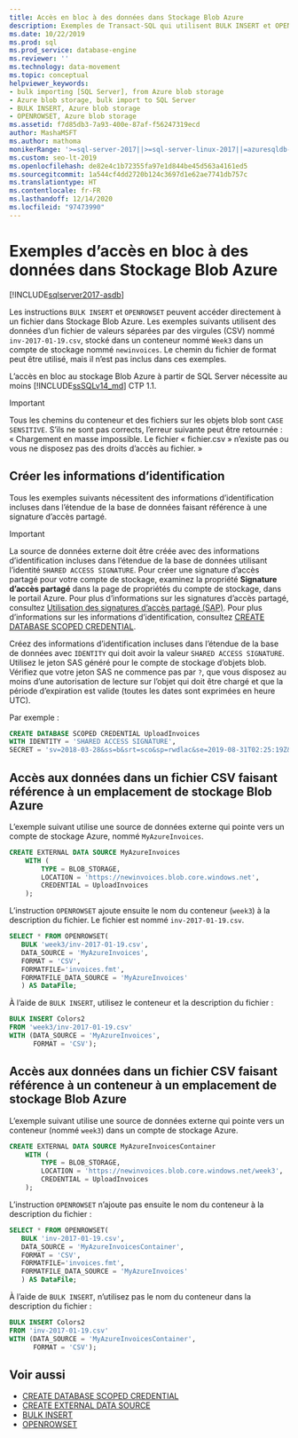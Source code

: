```yaml
---
title: Accès en bloc à des données dans Stockage Blob Azure
description: Exemples de Transact-SQL qui utilisent BULK INSERT et OPENROWSET pour accéder aux données dans un compte de stockage Azure Blob.
ms.date: 10/22/2019
ms.prod: sql
ms.prod_service: database-engine
ms.reviewer: ''
ms.technology: data-movement
ms.topic: conceptual
helpviewer_keywords:
- bulk importing [SQL Server], from Azure blob storage
- Azure blob storage, bulk import to SQL Server
- BULK INSERT, Azure blob storage
- OPENROWSET, Azure blob storage
ms.assetid: f7d85db3-7a93-400e-87af-f56247319ecd
author: MashaMSFT
ms.author: mathoma
monikerRange: '>=sql-server-2017||>=sql-server-linux-2017||=azuresqldb-mi-current'
ms.custom: seo-lt-2019
ms.openlocfilehash: de82e4c1b72355fa97e1d844be45d563a4161ed5
ms.sourcegitcommit: 1a544cf4dd2720b124c3697d1e62ae7741db757c
ms.translationtype: HT
ms.contentlocale: fr-FR
ms.lasthandoff: 12/14/2020
ms.locfileid: "97473990"
---
```

# <a name="examples-of-bulk-access-to-data-in-azure-blob-storage"></a>Exemples d’accès en bloc à des données dans Stockage Blob Azure

[!INCLUDE[sqlserver2017-asdb](../../includes/applies-to-version/sqlserver2017-asdb.md)]

Les instructions `BULK INSERT` et `OPENROWSET` peuvent accéder directement à un fichier dans Stockage Blob Azure. Les exemples suivants utilisent des données d’un fichier de valeurs séparées par des virgules (CSV) nommé `inv-2017-01-19.csv`, stocké dans un conteneur nommé `Week3` dans un compte de stockage nommé `newinvoices`. Le chemin du fichier de format peut être utilisé, mais il n’est pas inclus dans ces exemples.

L’accès en bloc au stockage Blob Azure à partir de SQL Server nécessite au moins [!INCLUDE[ssSQLv14_md](../../includes/sssqlv14-md.md)] CTP 1.1.

> [!IMPORTANT]
> Tous les chemins du conteneur et des fichiers sur les objets blob sont `CASE SENSITIVE`. S’ils ne sont pas corrects, l’erreur suivante peut être retournée : « Chargement en masse impossible. Le fichier « fichier.csv » n’existe pas ou vous ne disposez pas des droits d’accès au fichier. »

## <a name="create-the-credential"></a>Créer les informations d’identification

Tous les exemples suivants nécessitent des informations d’identification incluses dans l’étendue de la base de données faisant référence à une signature d’accès partagé.

> [!IMPORTANT]
> La source de données externe doit être créée avec des informations d’identification incluses dans l’étendue de la base de données utilisant l’identité `SHARED ACCESS SIGNATURE`. Pour créer une signature d’accès partagé pour votre compte de stockage, examinez la propriété **Signature d’accès partagé** dans la page de propriétés du compte de stockage, dans le portail Azure. Pour plus d’informations sur les signatures d’accès partagé, consultez [Utilisation des signatures d’accès partagé (SAP)](/azure/storage/storage-dotnet-shared-access-signature-part-1). Pour plus d’informations sur les informations d’identification, consultez [CREATE DATABASE SCOPED CREDENTIAL](../../t-sql/statements/create-database-scoped-credential-transact-sql.md).

Créez des informations d’identification incluses dans l’étendue de la base de données avec `IDENTITY` qui doit avoir la valeur `SHARED ACCESS SIGNATURE`. Utilisez le jeton SAS généré pour le compte de stockage d’objets blob. Vérifiez que votre jeton SAS ne commence pas par `?`, que vous disposez au moins d’une autorisation de lecture sur l’objet qui doit être chargé et que la période d’expiration est valide (toutes les dates sont exprimées en heure UTC).

Par exemple :

```sql
CREATE DATABASE SCOPED CREDENTIAL UploadInvoices
WITH IDENTITY = 'SHARED ACCESS SIGNATURE',
SECRET = 'sv=2018-03-28&ss=b&srt=sco&sp=rwdlac&se=2019-08-31T02:25:19Z&st=2019-07-30T18:25:19Z&spr=https&sig=KS51p%2BVnfUtLjMZtUTW1siyuyd2nlx294tL0mnmFsOk%3D';
```

## <a name="accessing-data-in-a-csv-file-referencing-an-azure-blob-storage-location"></a>Accès aux données dans un fichier CSV faisant référence à un emplacement de stockage Blob Azure

L’exemple suivant utilise une source de données externe qui pointe vers un compte de stockage Azure, nommé `MyAzureInvoices`.

```sql
CREATE EXTERNAL DATA SOURCE MyAzureInvoices
    WITH (
        TYPE = BLOB_STORAGE,
        LOCATION = 'https://newinvoices.blob.core.windows.net',
        CREDENTIAL = UploadInvoices
    );
```

L’instruction `OPENROWSET` ajoute ensuite le nom du conteneur (`week3`) à la description du fichier. Le fichier est nommé `inv-2017-01-19.csv`.

```sql
SELECT * FROM OPENROWSET(
   BULK 'week3/inv-2017-01-19.csv',
   DATA_SOURCE = 'MyAzureInvoices',
   FORMAT = 'CSV',
   FORMATFILE='invoices.fmt',
   FORMATFILE_DATA_SOURCE = 'MyAzureInvoices'
   ) AS DataFile;   
```

À l’aide de `BULK INSERT`, utilisez le conteneur et la description du fichier :

```sql
BULK INSERT Colors2
FROM 'week3/inv-2017-01-19.csv'
WITH (DATA_SOURCE = 'MyAzureInvoices',
      FORMAT = 'CSV');
```

## <a name="accessing-data-in-a-csv-file-referencing-a-container-in-an-azure-blob-storage-location"></a>Accès aux données dans un fichier CSV faisant référence à un conteneur à un emplacement de stockage Blob Azure

L’exemple suivant utilise une source de données externe qui pointe vers un conteneur (nommé `week3`) dans un compte de stockage Azure.

```sql
CREATE EXTERNAL DATA SOURCE MyAzureInvoicesContainer
    WITH (
        TYPE = BLOB_STORAGE,
        LOCATION = 'https://newinvoices.blob.core.windows.net/week3',
        CREDENTIAL = UploadInvoices
    );
```

L’instruction `OPENROWSET` n’ajoute pas ensuite le nom du conteneur à la description du fichier :

```sql
SELECT * FROM OPENROWSET(
   BULK 'inv-2017-01-19.csv',
   DATA_SOURCE = 'MyAzureInvoicesContainer',
   FORMAT = 'CSV',
   FORMATFILE='invoices.fmt',
   FORMATFILE_DATA_SOURCE = 'MyAzureInvoices'
   ) AS DataFile;
```

À l’aide de `BULK INSERT`, n’utilisez pas le nom du conteneur dans la description du fichier :

```sql
BULK INSERT Colors2
FROM 'inv-2017-01-19.csv'
WITH (DATA_SOURCE = 'MyAzureInvoicesContainer',
      FORMAT = 'CSV');
```

## <a name="see-also"></a>Voir aussi

- [CREATE DATABASE SCOPED CREDENTIAL](../../t-sql/statements/create-database-scoped-credential-transact-sql.md)
- [CREATE EXTERNAL DATA SOURCE](../../t-sql/statements/create-external-data-source-transact-sql.md)
- [BULK INSERT](../../t-sql/statements/bulk-insert-transact-sql.md)
- [OPENROWSET](../../t-sql/functions/openrowset-transact-sql.md)